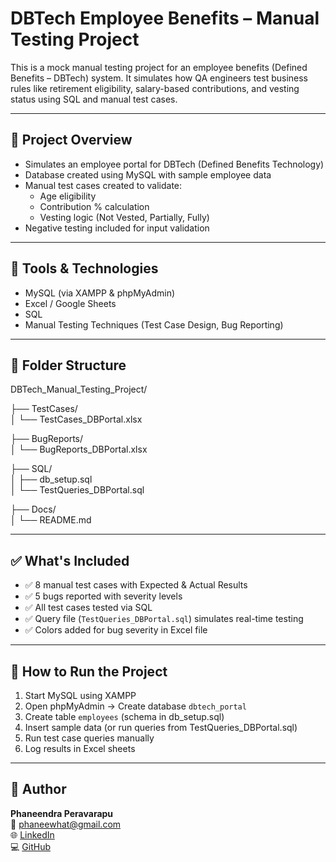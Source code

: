 # DBTech Employee Benefits – Manual Testing Project

This is a mock manual testing project for an employee benefits (Defined Benefits – DBTech) system. It simulates how QA engineers test business rules like retirement eligibility, salary-based contributions, and vesting status using SQL and manual test cases.

---

## 📌 Project Overview

- Simulates an employee portal for DBTech (Defined Benefits Technology)
- Database created using MySQL with sample employee data
- Manual test cases created to validate:
  - Age eligibility
  - Contribution % calculation
  - Vesting logic (Not Vested, Partially, Fully)
- Negative testing included for input validation

---

## 🔧 Tools & Technologies

- MySQL (via XAMPP & phpMyAdmin)
- Excel / Google Sheets
- SQL
- Manual Testing Techniques (Test Case Design, Bug Reporting)

---

## 📂 Folder Structure

DBTech_Manual_Testing_Project/

├── TestCases/                   
│   └── TestCases_DBPortal.xlsx

├── BugReports/                  
│   └── BugReports_DBPortal.xlsx

├── SQL/                         
│   ├── db_setup.sql             
│   └── TestQueries_DBPortal.sql

├── Docs/                       
│   └── README.md               


---

## ✅ What's Included

- ✅ 8 manual test cases with Expected & Actual Results
- ✅ 5 bugs reported with severity levels
- ✅ All test cases tested via SQL
- ✅ Query file (`TestQueries_DBPortal.sql`) simulates real-time testing
- ✅ Colors added for bug severity in Excel file

---

## 🔄 How to Run the Project

1. Start MySQL using XAMPP
2. Open phpMyAdmin → Create database `dbtech_portal`
3. Create table `employees` (schema in db_setup.sql)
4. Insert sample data (or run queries from TestQueries_DBPortal.sql)
5. Run test case queries manually
6. Log results in Excel sheets

---

## 👤 Author

**Phaneendra Peravarapu**  
📧 phaneewhat@gmail.com  
🌐 [LinkedIn](https://www.linkedin.com/in/phaneendraperavarapu/)  
💻 [GitHub](https://github.com/Phaneeeee)

